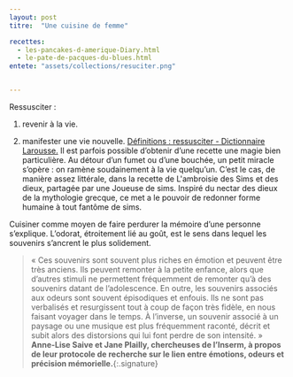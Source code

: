 ```yaml
---
layout: post
titre:  "Une cuisine de femme"

recettes: 
  - les-pancakes-d-amerique-Diary.html
  - le-pate-de-pacques-du-blues.html
entete: "assets/collections/resuciter.png"


---
```

Ressusciter :
1. revenir à la vie.

2. manifester une vie nouvelle. 
[Définitions : ressusciter - Dictionnaire Larousse.](https://www.larousse.fr/dictionnaires/francais/ressusciter/68748)
Il est parfois possible d’obtenir d’une recette une magie bien particulière. 
Au détour d’un fumet ou d’une bouchée, un petit miracle s’opère : on ramène soudainement à la vie quelqu’un.
C’est le cas, de manière assez littérale, dans la recette de L'ambroisie des Sims
et des dieux, partagée par une Joueuse de sims. Inspiré du nectar des dieux de
la mythologie grecque, ce met a le pouvoir de redonner forme humaine à tout
fantôme de sims.

Cuisiner comme moyen de faire perdurer la mémoire d’une personne
s’explique. L’odorat, étroitement lié au goût, est le sens dans lequel les
souvenirs s’ancrent le plus solidement.
> « Ces souvenirs sont souvent plus riches en émotion et peuvent être très anciens. Ils peuvent remonter à la petite enfance, alors que d’autres stimuli ne permettent fréquemment de remonter qu’à des souvenirs datant de l’adolescence. En outre, les souvenirs associés aux odeurs sont souvent épisodiques et enfouis. Ils ne sont pas verbalisés et resurgissent tout à coup de façon très fidèle, en nous faisant voyager dans le temps. À l’inverse, un souvenir associé à un paysage ou une musique est plus fréquemment raconté, décrit et subit alors des distorsions qui lui font perdre de son intensité. » 
**Anne-Lise Saive et Jane Plailly, chercheuses de l’Inserm, à propos de leur protocole de recherche sur le lien entre émotions, odeurs et précision mémorielle.**{:.signature}
